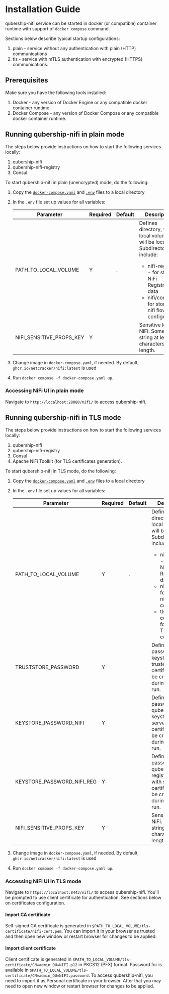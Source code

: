 # Installation Guide

qubership-nifi service can be started in docker (or compatible) container runtime with support of `docker compose` command.

Sections below describe typical startup configurations:
1. plain - service without any authentication with plain (HTTP) communications
2. tls - service with mTLS authentication with encrypted (HTTPS) communications.

## Prerequisites

Make sure you have the following tools installed:
1. Docker - any version of Docker Engine or any compatible docker container runtime.
2. Docker Compose - any version of Docker Compose or any compatible docker container runtime.

## Running qubership-nifi in plain mode

The steps below provide instructions on how to start the following services locally:
1. qubership-nifi
2. qubership-nifi-registry
3. Consul.

To start qubership-nifi in plain (unencrypted) mode, do the following:
1. Copy the [`docker-compose.yaml`](../dev/plain/docker-compose.yml) and [`.env`](../dev/plain/.env) files to a local directory
2. In the `.env` file set up values for all variables:

   | Parameter                  | Required | Default | Description                                                                                                                                                                                                 |
   |----------------------------|----------|---------|-------------------------------------------------------------------------------------------------------------------------------------------------------------------------------------------------------------|
   | PATH_TO_LOCAL_VOLUME       | Y        | .       | Defines directory, where local volumes will be located. Subdirectories include:<ul><li>nifi-registry/ - for storing NiFi Registry's data</li><li>nifi/conf/ - for storing nifi flow configuration</li></ul> |
   | NIFI_SENSITIVE_PROPS_KEY   | Y        |         | Sensitive key for NiFi. Some string at least 12 characters in length.                                                                                                                                       |

3. Change image in `docker-compose.yaml`, if needed. By default, `ghcr.io/netcracker/nifi:latest` is used
4. Run `docker compose -f docker-compose.yaml up`.

### Accessing NiFi UI in plain mode

Navigate to `http://localhost:28080/nifi/` to access qubership-nifi.

## Running qubership-nifi in TLS mode

The steps below provide instructions on how to start the following services locally:
1. qubership-nifi
2. qubership-nifi-registry
3. Consul
4. Apache NiFi Toolkit (for TLS certificates generation).

To start qubership-nifi in TLS mode, do the following:
1. Copy the [`docker-compose.yaml`](../dev/tls/docker-compose.yml) and [`.env`](../dev/tls/.env) files to a local directory
2. In the `.env` file set up values for all variables:

    | Parameter                  | Required | Default | Description                                                                                                                                                                                                                                                          |
    |----------------------------|----------|---------|----------------------------------------------------------------------------------------------------------------------------------------------------------------------------------------------------------------------------------------------------------------------|
    | PATH_TO_LOCAL_VOLUME       | Y        | .       | Defines directory, where local volumes will be located. Subdirectories include:<ul><li>nifi-registry/ - for storing NiFi Registry's data</li><li>nifi/conf/ - for storing nifi flow configuration</li><li>tls-certificate/ - for storing TLS certificates</li></ul>  |
    | TRUSTSTORE_PASSWORD        | Y        |         | Defines password for keystore with trusted certificates. It'll be created during the first run.                                                                                                                                                                      |
    | KEYSTORE_PASSWORD_NIFI     | Y        |         | Defines password for qubership-nifi keystore with server certificates. It'll be created during the first run.                                                                                                                                                        |
    | KEYSTORE_PASSWORD_NIFI_REG | Y        |         | Defines password for qubership-nifi-registry keystore with server certificates. It'll be created during the first run.                                                                                                                                               |
    | NIFI_SENSITIVE_PROPS_KEY   | Y        |         | Sensitive key for NiFi. Some string at least 12 characters in length.                                                                                                                                                                                                |

3. Change image in `docker-compose.yaml`, if needed. By default, `ghcr.io/netcracker/nifi:latest` is used
4. Run `docker compose -f docker-compose.yaml up`.

### Accessing NiFi UI in TLS mode

Navigate to `https://localhost:8443/nifi/` to access qubership-nifi.
You'll be prompted to use client certificate for authentication.
See sections below on certificates configuration.

#### Import CA certificate

Self-signed CA certificate is generated in `$PATH_TO_LOCAL_VOLUME/tls-certificate/nifi-cert.pem`.
You can import it in your browser as trusted and then open new window or restart browser for changes to be applied.

#### Import client certificate

Client certificate is generated in `$PATH_TO_LOCAL_VOLUME/tls-certificate/CN=admin_OU=NIFI.p12` in PKCS12 (PFX) format.
Password for is available in `$PATH_TO_LOCAL_VOLUME/tls-certificate/CN=admin_OU=NIFI.password`.
To access qubership-nifi, you need to import it as Personal certificate in your browser.
After that you may need to open new window or restart browser for changes to be applied.

